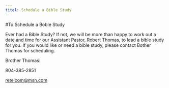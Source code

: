 ```yaml
---
titel: Schedule a Bible Study
---
```



#To Schedule a Boble Study

Ever had a Bible Study? If not, we will be more than happy to work out a date and time for our Assistant Pastor, Robert Thomas, to lead a bible study for you. If you would like or need a bible study, please contact Bother Thomas for scheduling.

Brother Thomas:

804-385-2851

retelcom@msn.com
